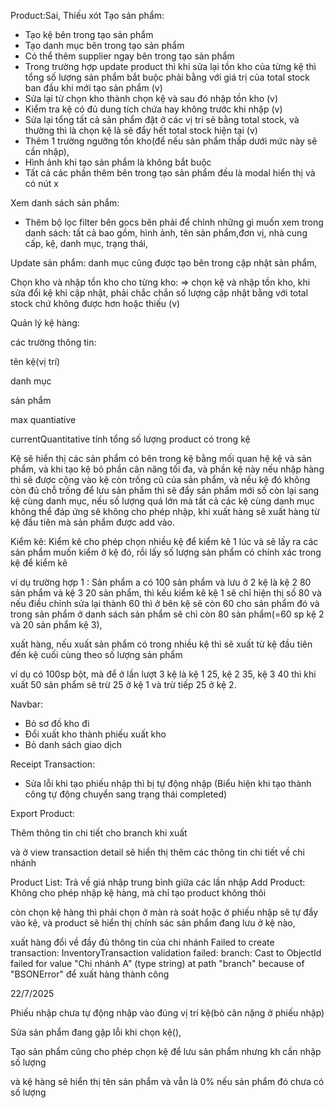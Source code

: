Product:Sai, Thiếu xót
Tạo sản phẩm:

- Tạo kệ bên trong tạo sản phẩm
- Tạo danh mục bên trong tạo sản phẩm
- Có thể thêm supplier ngay bên trong tạo sản phẩm
- Trong trường hợp update product thì khi sửa lại tồn kho của từng kệ thì tổng số lượng sản phẩm bắt buộc phải bằng với giá trị của total stock ban đầu khi mới tạo sản phẩm (v)
- Sửa lại từ chọn kho thành chọn kệ và sau đó nhập tồn kho (v)
- Kiểm tra kệ có đủ dung tích chứa hay không trước khi nhập (v)
- Sửa lại tổng tất cả sản phẩm đặt ở các vị trí sẽ bằng total stock, và thường thì là chọn kệ là sẽ đẩy hết total stock hiện tại (v)
- Thêm 1 trường ngưỡng tồn kho(để nếu sản phẩm thấp dưới mức này sẽ cần nhập),
- Hình ảnh khi tạo sản phẩm là không bắt buộc
- Tất cả các phần thêm bên trong tạo sản phẩm đều là modal hiển thị và có nút x

Xem danh sách sản phẩm:

- Thêm bộ lọc filter bên gocs bên phải để chỉnh những gì muốn xem trong danh sách: tất cả bao gồm, hình ảnh, tên sản phẩm,đơn vị, nhà cung cấp, kệ, danh mục, trạng thái,

Update sản phẩm: danh mục cũng được tạo bên trong cập nhật sản phẩm,

Chọn kho và nhập tồn kho cho từng kho: => chọn kệ và nhập tồn kho, khi sửa đổi kệ khi cập nhật, phải chắc chắn số lượng cập nhật bằng với total stock chứ không được hơn hoặc thiếu (v)

Quản lý kệ hàng:

các trường thông tin:

tên kệ(vị trí)

danh mục

sản phẩm

max quantiative

currentQuantitative tính tổng số lượng product có trong kệ

Kệ sẽ hiển thị các sản phẩm có bên trong kệ bằng mối quan hệ kệ và sản phẩm, và khi tạo kệ bỏ phần cân năng tối đa, và phần kệ này nếu nhập hàng thì sẽ được cộng vào kệ còn trống cũ của sản phẩm, và nếu kệ đó không còn đủ chỗ trống để lưu sản phẩm thì sẽ đẩy sản phẩm mới số còn lại sang kệ cùng danh mục, nếu số lượng quá lớn mà tất cả các kệ cùng danh mục không thể đáp ứng sẽ không cho phép nhập, khi xuất hàng sẽ xuất hàng từ kệ đầu tiên mà sản phẩm được add vào.

Kiểm kê: Kiểm kê cho phép chọn nhiều kệ để kiểm kê 1 lúc và sẽ lấy ra các sản phẩm muốn kiểm ở kệ đó, rồi lấy số lượng sản phẩm có chính xác trong kệ để kiểm kê

ví dụ trường hợp 1 : Sản phẩm a có 100 sản phẩm và lưu ở 2 kệ là kệ 2 80 sản phẩm và kệ 3 20 sản phẩm, thì kếu kiểm kê kệ 1 sẽ chỉ hiện thị số 80 và nếu điều chỉnh sửa lại thành 60 thì ở bên kệ sẽ còn 60 cho sản phẩm đó và trong sản phẩm ở danh sách sản phẩm sẽ chỉ còn 80 sản phẩm(=60 sp kệ 2 và 20 sản phẩm kệ 3),

xuất hàng, nếu xuất sản phẩm có trong nhiều kệ thì sẽ xuất từ kệ đầu tiên đến kệ cuối cùng theo số lượng sản phẩm

ví dụ có 100sp bột, mà để ở lần lượt 3 kệ là kệ 1 25, kệ 2 35, kệ 3 40 thì khi xuất 50 sản phẩm sẽ trừ 25 ở kệ 1 và trừ tiếp 25 ở kệ 2.

Navbar:

- Bỏ sơ đồ kho đi
- Đổi xuất kho thành phiếu xuất kho
- Bỏ danh sách giao dịch

Receipt Transaction:

- Sửa lỗi khi tạo phiếu nhập thì bị tự động nhập (Biểu hiện khi tạo thành công tự động chuyển sang trạng thái completed)

Export Product:

Thêm thông tin chi tiết cho branch khi xuất

và ở view transaction detail sẽ hiển thị thêm các thông tin chi tiết về chi nhánh

Product List: Trả về giá nhập trung bình giữa các lần nhập
Add Product: Không cho phép nhập kệ hàng, mà chỉ tạo product không thôi

còn chọn kệ hàng thì phải chọn ở màn rà soát hoặc ở phiếu nhập sẽ tự đẩy vào kệ, và product sẽ hiển thị chính sác sản phẩm đang lưu ở kệ nào,

xuất hàng đổi về đầy đủ thông tin của chi nhánh Failed to create transaction: InventoryTransaction validation failed: branch: Cast to ObjectId failed for value "Chi nhánh A" (type string) at path "branch" because of "BSONError" để xuất hàng thành công

22/7/2025

Phiếu nhập chưa tự động nhập vào đúng vị trí kệ(bỏ cân nặng ở phiếu nhập)

Sửa sản phẩm đang gặp lỗi khi chọn kệ(),

Tạo sản phẩm cũng cho phép chọn kệ để lưu sản phẩm nhưng kh cần nhập số lượng

và kệ hàng sẽ hiển thị tên sản phẩm và vẫn là 0% nếu sản phẩm đó chưa có số lượng

